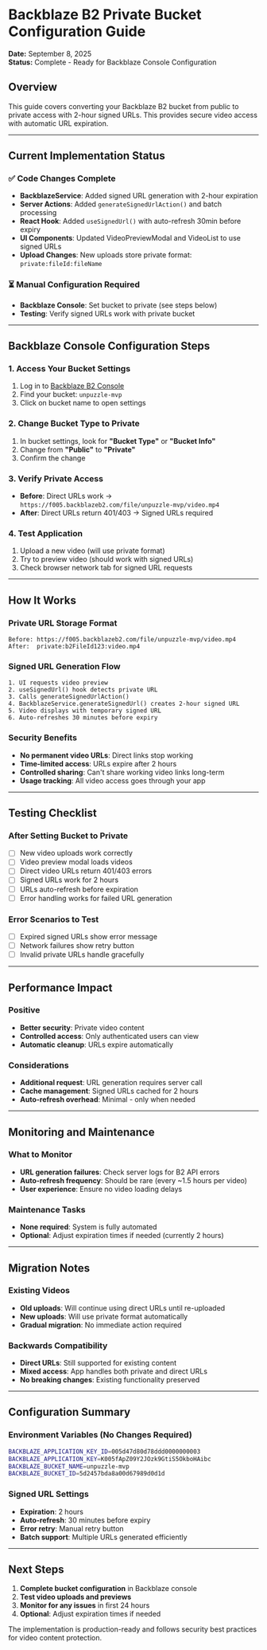 # Backblaze B2 Private Bucket Configuration Guide

**Date:** September 8, 2025  
**Status:** Complete - Ready for Backblaze Console Configuration

## Overview

This guide covers converting your Backblaze B2 bucket from public to private access with 2-hour signed URLs. This provides secure video access with automatic URL expiration.

---

## Current Implementation Status

### ✅ Code Changes Complete
- **BackblazeService**: Added signed URL generation with 2-hour expiration
- **Server Actions**: Added `generateSignedUrlAction()` and batch processing
- **React Hook**: Added `useSignedUrl()` with auto-refresh 30min before expiry
- **UI Components**: Updated VideoPreviewModal and VideoList to use signed URLs
- **Upload Changes**: New uploads store private format: `private:fileId:fileName`

### ⏳ Manual Configuration Required
- **Backblaze Console**: Set bucket to private (see steps below)
- **Testing**: Verify signed URLs work with private bucket

---

## Backblaze Console Configuration Steps

### 1. Access Your Bucket Settings
1. Log in to [Backblaze B2 Console](https://secure.backblaze.com/b2_buckets.htm)
2. Find your bucket: `unpuzzle-mvp`
3. Click on bucket name to open settings

### 2. Change Bucket Type to Private
1. In bucket settings, look for **"Bucket Type"** or **"Bucket Info"**
2. Change from **"Public"** to **"Private"**
3. Confirm the change

### 3. Verify Private Access
- **Before**: Direct URLs work → `https://f005.backblazeb2.com/file/unpuzzle-mvp/video.mp4`
- **After**: Direct URLs return 401/403 → Signed URLs required

### 4. Test Application
1. Upload a new video (will use private format)
2. Try to preview video (should work with signed URLs)
3. Check browser network tab for signed URL requests

---

## How It Works

### Private URL Storage Format
```
Before: https://f005.backblazeb2.com/file/unpuzzle-mvp/video.mp4
After:  private:b2FileId123:video.mp4
```

### Signed URL Generation Flow
```
1. UI requests video preview
2. useSignedUrl() hook detects private URL
3. Calls generateSignedUrlAction()
4. BackblazeService.generateSignedUrl() creates 2-hour signed URL
5. Video displays with temporary signed URL
6. Auto-refreshes 30 minutes before expiry
```

### Security Benefits
- **No permanent video URLs**: Direct links stop working
- **Time-limited access**: URLs expire after 2 hours
- **Controlled sharing**: Can't share working video links long-term
- **Usage tracking**: All video access goes through your app

---

## Testing Checklist

### After Setting Bucket to Private
- [ ] New video uploads work correctly
- [ ] Video preview modal loads videos
- [ ] Direct video URLs return 401/403 errors
- [ ] Signed URLs work for 2 hours
- [ ] URLs auto-refresh before expiration
- [ ] Error handling works for failed URL generation

### Error Scenarios to Test
- [ ] Expired signed URLs show error message
- [ ] Network failures show retry button
- [ ] Invalid private URLs handle gracefully

---

## Performance Impact

### Positive
- **Better security**: Private video content
- **Controlled access**: Only authenticated users can view
- **Automatic cleanup**: URLs expire automatically

### Considerations
- **Additional request**: URL generation requires server call
- **Cache management**: Signed URLs cached for 2 hours
- **Auto-refresh overhead**: Minimal - only when needed

---

## Monitoring and Maintenance

### What to Monitor
- **URL generation failures**: Check server logs for B2 API errors
- **Auto-refresh frequency**: Should be rare (every ~1.5 hours per video)
- **User experience**: Ensure no video loading delays

### Maintenance Tasks
- **None required**: System is fully automated
- **Optional**: Adjust expiration times if needed (currently 2 hours)

---

## Migration Notes

### Existing Videos
- **Old uploads**: Will continue using direct URLs until re-uploaded
- **New uploads**: Will use private format automatically
- **Gradual migration**: No immediate action required

### Backwards Compatibility
- **Direct URLs**: Still supported for existing content
- **Mixed access**: App handles both private and direct URLs
- **No breaking changes**: Existing functionality preserved

---

## Configuration Summary

### Environment Variables (No Changes Required)
```bash
BACKBLAZE_APPLICATION_KEY_ID=005d47d80d78ddd0000000003
BACKBLAZE_APPLICATION_KEY=K005fApZ09Y2JOzk9GtiS5OkboHAibc  
BACKBLAZE_BUCKET_NAME=unpuzzle-mvp
BACKBLAZE_BUCKET_ID=5d2457bda8a00d67989d0d1d
```

### Signed URL Settings
- **Expiration**: 2 hours
- **Auto-refresh**: 30 minutes before expiry  
- **Error retry**: Manual retry button
- **Batch support**: Multiple URLs generated efficiently

---

## Next Steps

1. **Complete bucket configuration** in Backblaze console
2. **Test video uploads and previews** 
3. **Monitor for any issues** in first 24 hours
4. **Optional**: Adjust expiration times if needed

The implementation is production-ready and follows security best practices for video content protection.
